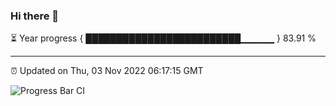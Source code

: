 ### Hi there 👋

⏳ Year progress { █████████████████████████▁▁▁▁▁ } 83.91 %

---

⏰ Updated on Thu, 03 Nov 2022 06:17:15 GMT

![Progress Bar CI](https://github.com/liununu/liununu/workflows/Progress%20Bar%20CI/badge.svg)
